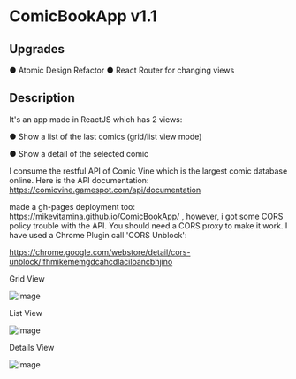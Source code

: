# ComicBookApp v1.1

## Upgrades
● Atomic Design Refactor
● React Router for changing views 

## Description

It's an app made in ReactJS which has 2 views:

● Show a list of the last comics (grid/list view mode)

● Show a detail of the selected comic

I consume the restful API of Comic Vine which is the largest comic database online. Here is the API documentation:
https://comicvine.gamespot.com/api/documentation

made a gh-pages deployment too: https://mikevitamina.github.io/ComicBookApp/ , however, i got some CORS policy trouble with the API. You should need a CORS proxy to make it work. I have used a Chrome Plugin call 'CORS Unblock':

https://chrome.google.com/webstore/detail/cors-unblock/lfhmikememgdcahcdlaciloancbhjino

Grid View

![image](https://user-images.githubusercontent.com/43521047/143325949-db0a4bc5-f43a-4a4a-b3eb-e9a8667cc3bc.png)

List View

![image](https://user-images.githubusercontent.com/43521047/143325998-0d351fec-3c8c-4240-a0ee-8bbb41769b14.png)

Details View

![image](https://user-images.githubusercontent.com/43521047/143326085-4e4e26e4-7012-44f6-ab6c-8a6da25597ac.png)



